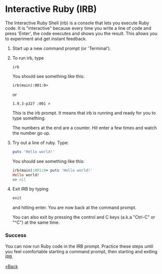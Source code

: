 # Interactive Ruby (IRB)
The Interactive Ruby Shell (irb) is a console that lets you execute Ruby code. It is "interactive" because every time you
write a line of code and press 'Enter', the code executes and shows you the result. This allows you to experiment
and get instant feedback.

1. Start up a new command prompt (or 'Terminal').

2. To run irb, type

    ```text
	irb
	```
	You should see something like this:

    ```text
    irb(main):001:0> 
    ```
	or

    ```text
    1.9.3-p327 :001 >
	```

	This is the irb prompt. It means that irb is running and ready for you to type something.

	The numbers at the end are a counter.  Hit enter a few times and watch the number go up.

3. Try out a line of ruby. Type:

    ```ruby
    puts 'Hello world!'
    ```

    You should see something like this:

    ```ruby
    irb(main):001:0> puts 'Hello world!'
    Hello world!
    => nil
    ```

4. Exit IRB by typing
    
    ```ruby
    exit
    ```

    and hitting enter. You are now back at the command prompt.

	You can also exit by pressing the control and C keys (a.k.a "Ctrl-C" or "^C") at the same time.

### Success
You can now run Ruby code in the IRB prompt. Practice these steps until you feel comfortable starting a command prompt, 
then starting and exiting IRB.

[«Back](/installfest)

